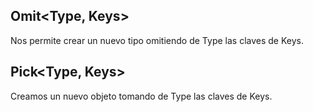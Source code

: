 ## Omit<Type, Keys>

Nos permite crear un nuevo tipo omitiendo de Type las claves de Keys.



## Pick<Type, Keys>

Creamos un nuevo objeto tomando de Type las claves de Keys.



